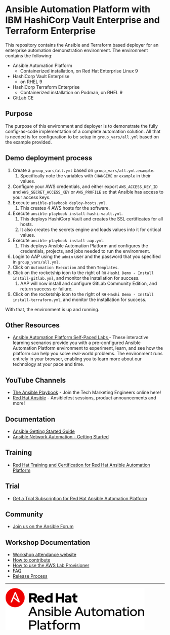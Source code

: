 # Ansible Automation Platform with IBM HashiCorp Vault Enterprise and Terraform Enterprise

This repository contains the Ansible and Terraform based deployer for an enterprise automation demonstration environment. The environment contains the following:

- Ansible Automation Platform
  - Containerized installation, on Red Hat Enterprise Linux 9
- HashiCorp Vault Enterprise
  - on RHEL 9
- HashiCorp Terraform Enterprise
  - Containerized installation on Podman, on RHEL 9
- GitLab CE

## Purpose

The purpose of this environment and deployer is to demonstrate the fully config-as-code implementation of a complete automation solution. All that is needed is for configuration to be setup in `group_vars/all.yml` based on the example provided.

## Demo deployment process

1. Create a `group_vars/all.yml` based on `group_vars/all.yml.example`.
   1. Specifically note the variables with `CHANGEME` or `example` in their values.
2. Configure your AWS credentials, and either export `AWS_ACCESS_KEY_ID` and `AWS_SECRET_ACCESS_KEY` or `AWS_PROFILE` so that Ansible has access to your access keys.
3. Execute `ansible-playbook deploy-hosts.yml`.
   1. This creates 4 AWS hosts for the software.
4. Execute `ansible-playbook install-hashi-vault.yml`.
   1. This deploys HashiCorp Vault and creates the SSL certificates for all hosts.
   2. It also creates the secrets engine and loads values into it for critical values.
5. Execute `ansible-playbook install-aap.yml`.
   1. This deploys Ansible Automation Platform and configures the credentials, projects, and jobs needed to run the environment.
6. Login to AAP using the `admin` user and the password that you specified in `group_vars/all.yml`.
7. Click on `Automation Execution` and then `Templates`.
8. Click on the rocketship icon to the right of `RH-Hashi Demo - Install install-gitlab.yml`, and monitor the installation for success.
   1. AAP will now install and configure GitLab Community Edition, and return success or failure.
9. Click on the rocketship icon to the right of `RH-Hashi Demo - Install install-terraform.yml`, and monitor the installation for success.

With that, the environment is up and running.

## Other Resources

- [Ansible Automation Platform Self-Paced Labs
](https://red.ht/ansible-labs) - These interactive learning scenarios provide you with a pre-configured Ansible Automation Platform environment to experiment, learn, and see how the platform can help you solve real-world problems. The environment runs entirely in your browser, enabling you to learn more about our technology at your pace and time.

## YouTube Channels

- [The Ansible Playbook](https://youtube.com/ansibleautomation) - Join the Tech Marketing Engineers online here!
- [Red Hat Ansible](https://www.youtube.com/@RedHatAnsible) - Ansiblefest sessions, product announcements and more!

## Documentation

- [Ansible Getting Started Guide](https://docs.ansible.com/ansible/latest/getting_started/index.html)
- [Ansible Network Automation - Getting Started](https://docs.ansible.com/ansible/latest/network/getting_started/index.html)

## Training

- [Red Hat Training and Certification for Red Hat Ansible Automation Platform](https://red.ht/aap_training)

## Trial

- [Get a Trial Subscription for Red Hat Ansible Automation Platform](http://red.ht/try_ansible)

## Community

- [Join us on the Ansible Forum](https://forum.ansible.com/)

## Workshop Documentation

- [Workshop attendance website](docs/attendance/attendance.md)
- [How to contribute](docs/contribute.md)
- [How to use the AWS Lab Provisioner](provisioner/README.md)
- [FAQ](docs/faq.md)
- [Release Process](docs/release.md)

---
![Red Hat Ansible Automation](https://github.com/ansible/workshops/raw/devel/images/rh-ansible-automation-platform.png)